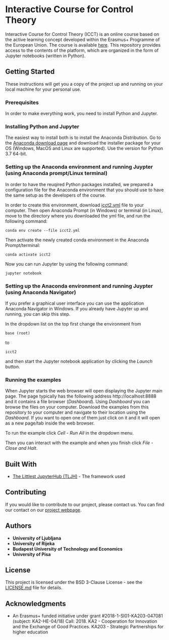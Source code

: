# Interactive Course for Control Theory

Interactive Course for Control Theory (ICCT) is an online course based on the active learning concept developed within the Erasmus+ Programme of the European Union. The course is available [here](https://icct.riteh.hr/). This repository provides access to the contents of the platform, which are organized in the form of Jupyter notebooks (written in Python).

## Getting Started

These instructions will get you a copy of the project up and running on your local machine for your personal use.

### Prerequisites

In order to make everything work, you need to install Python and Jupyter. 

### Installing Python and Jupyter

The easiest way to install both is to install the Anaconda Distribution.
Go to the [Anaconda download page](https://www.anaconda.com/products/individual) and download the installer package for your OS (Windows, MacOS and Linux are supported).
Use the version for Python 3.7 64-bit.

### Setting up the Anaconda environment and running Juypter (using Anaconda prompt/Linux terminal)

In order to have the reuqired Python packages installed, we prepared a configuration file for the Anaconda environment that you should use to have the same setup as the developers of the course.

In order to create this environment, download [icct2.yml](icct2.yml) file to your computer.
Then open Anaconda Prompt (in Windows) or terminal (in Linux), move to the directory where you downloaded the yml file, and run the following command:

```
conda env create --file icct2.yml
```
Then activate the newly created conda environment in the Anaconda Prompt/terminal:

```
conda activate icct2
```
Now you can run Jupyter by using the following command:

```
jupyter notebook
```

### Setting up the Anaconda environment and running Juypter (using Anaconda Navigator)

If you prefer a graphical user interface you can use the application Anaconda Navigator in Windows. If you already have Jupyter up and running, you can skip this step.

In the dropdown list on the top first change the environment from 
```
base (root)
```
to 
```
icct2
``` 
 and then start the Jupyter notebook application by clicking the *Launch* button.
 
### Running the examples

When Jupyter starts the web browser will open displaying the Jupyter main page. The page typically has the following address http://localhost:8888 and it contains a file browser (*Dashboard*). Using *Dashboard* you can browse the files on your computer. 
Download the examples from this repository to your computer and navigate to their location using the *Dashboard*.
If you want to open one of them just click on it and it will open as a new page/tab inside the web browser.

To run the example click *Cell - Run All* in the dropdown menu.

Then you can interact with the example and when you finish click *File - Close and Halt*.

## Built With

* [The Littlest JupyterHub (TLJH)](https://github.com/jupyterhub/the-littlest-jupyterhub#:~:text=The%20Littlest%20JupyterHub%20(TLJH)%20distribution,for%20their%20students%20or%20users.) - The framework used

## Contributing

If you would like to contribute to our project, please contact us. You can find our contact on our [project webpage](https://icct.cafre.unipi.it/).

## Authors

* **University of Ljubljana**
* **University of Rijeka** 
* **Budapest University of Technology and Economics**
* **University of Pisa**


<!--See also the list of [contributors](https://github.com/your/project/contributors) who participated in this project.-->

## License

This project is licensed under the BSD 3-Clause License - see the [LICENSE.md](LICENSE.md) file for details.

## Acknowledgments

* An Erasmus+ funded initiative under grant #2018-1-SI01-KA203-047081 (subject: KA2-HE-04/18)
Call: 2018. KA2 - Cooperation for Innovation and the Exchange of Good Practices. KA203 - Strategic Partnerships for higher education
